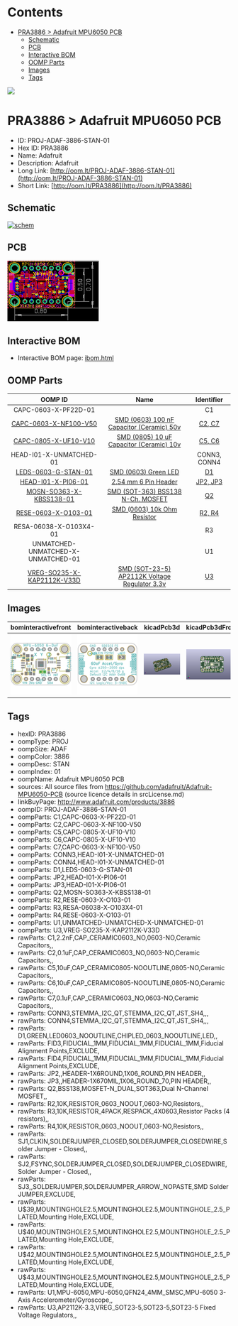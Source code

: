 



Contents
========

* [PRA3886 > Adafruit MPU6050 PCB](#pra3886--adafruit-mpu6050-pcb)
	* [Schematic](#schematic)
	* [PCB](#pcb)
	* [Interactive BOM](#interactive-bom)
	* [OOMP Parts](#oomp-parts)
	* [Images](#images)
	* [Tags](#tags)
  
![][im]
# PRA3886 > Adafruit MPU6050 PCB

- ID: PROJ-ADAF-3886-STAN-01
- Hex ID: PRA3886
- Name: Adafruit
- Description: Adafruit
- Long Link: [http://oom.lt/PROJ-ADAF-3886-STAN-01](http://oom.lt/PROJ-ADAF-3886-STAN-01)
- Short Link: [http://oom.lt/PRA3886](http://oom.lt/PRA3886)

## Schematic
  
[![schem](eagleSchemImage.png)](eagleSchemImage.png)
## PCB
  
[![pcb](eagleImage.png)](eagleImage.png)
## Interactive BOM

- Interactive BOM page: [ibom.html](https://htmlpreview.github.io/?https://github.com/oomlout/oomlout_OOMP_projects/blob/main/PROJ-ADAF-3886-STAN-01/kicad/bom/ibom.html)

## OOMP Parts
  

|OOMP ID|Name|Identifier|
| :---: | :---: | :---: |
|CAPC-0603-X-PF22D-01||C1|
|[CAPC-0603-X-NF100-V50](https://github.com/oomlout/oomlout_OOMP_parts/tree/main/CAPC-0603-X-NF100-V50/)|[SMD (0603) 100 nF Capacitor (Ceramic) 50v](https://github.com/oomlout/oomlout_OOMP_parts/tree/main/CAPC-0603-X-NF100-V50/)|[C2, C7](https://github.com/oomlout/oomlout_OOMP_parts/tree/main/CAPC-0603-X-NF100-V50/)|
|[CAPC-0805-X-UF10-V10](https://github.com/oomlout/oomlout_OOMP_parts/tree/main/CAPC-0805-X-UF10-V10/)|[SMD (0805) 10 uF Capacitor (Ceramic) 10v](https://github.com/oomlout/oomlout_OOMP_parts/tree/main/CAPC-0805-X-UF10-V10/)|[C5, C6](https://github.com/oomlout/oomlout_OOMP_parts/tree/main/CAPC-0805-X-UF10-V10/)|
|HEAD-I01-X-UNMATCHED-01||CONN3, CONN4|
|[LEDS-0603-G-STAN-01](https://github.com/oomlout/oomlout_OOMP_parts/tree/main/LEDS-0603-G-STAN-01/)|[SMD (0603) Green LED](https://github.com/oomlout/oomlout_OOMP_parts/tree/main/LEDS-0603-G-STAN-01/)|[D1](https://github.com/oomlout/oomlout_OOMP_parts/tree/main/LEDS-0603-G-STAN-01/)|
|[HEAD-I01-X-PI06-01](https://github.com/oomlout/oomlout_OOMP_parts/tree/main/HEAD-I01-X-PI06-01/)|[2.54 mm 6 Pin Header](https://github.com/oomlout/oomlout_OOMP_parts/tree/main/HEAD-I01-X-PI06-01/)|[JP2, JP3](https://github.com/oomlout/oomlout_OOMP_parts/tree/main/HEAD-I01-X-PI06-01/)|
|[MOSN-SO363-X-KBSS138-01](https://github.com/oomlout/oomlout_OOMP_parts/tree/main/MOSN-SO363-X-KBSS138-01/)|[SMD (SOT-363) BSS138 N-Ch. MOSFET](https://github.com/oomlout/oomlout_OOMP_parts/tree/main/MOSN-SO363-X-KBSS138-01/)|[Q2](https://github.com/oomlout/oomlout_OOMP_parts/tree/main/MOSN-SO363-X-KBSS138-01/)|
|[RESE-0603-X-O103-01](https://github.com/oomlout/oomlout_OOMP_parts/tree/main/RESE-0603-X-O103-01/)|[SMD (0603) 10k Ohm Resistor](https://github.com/oomlout/oomlout_OOMP_parts/tree/main/RESE-0603-X-O103-01/)|[R2, R4](https://github.com/oomlout/oomlout_OOMP_parts/tree/main/RESE-0603-X-O103-01/)|
|RESA-06038-X-O103X4-01||R3|
|UNMATCHED-UNMATCHED-X-UNMATCHED-01||U1|
|[VREG-SO235-X-KAP2112K-V33D](https://github.com/oomlout/oomlout_OOMP_parts/tree/main/VREG-SO235-X-KAP2112K-V33D/)|[SMD (SOT-23-5) AP2112K Voltage Regulator 3.3v](https://github.com/oomlout/oomlout_OOMP_parts/tree/main/VREG-SO235-X-KAP2112K-V33D/)|[U3](https://github.com/oomlout/oomlout_OOMP_parts/tree/main/VREG-SO235-X-KAP2112K-V33D/)|

## Images
  
  

|bominteractivefront|bominteractiveback|kicadPcb3d|kicadPcb3dFront|kicadPcb3dBack|eagleImage|eagleSchemImage|pcbdraw|pcbdrawback|
| :---: | :---: | :---: | :---: | :---: | :---: | :---: | :---: | :---: |
|[![bominteractivefront](bomFront_140.png)](bomFront.png)|[![bominteractiveback](bomBack_140.png)](bomBack.png)|[![kicadPcb3d](kicadPcb3d_140.png)](kicadPcb3d.png)|[![kicadPcb3dFront](kicadPcb3dFront_140.png)](kicadPcb3dFront.png)|[![kicadPcb3dBack](kicadPcb3dBack_140.png)](kicadPcb3dBack.png)|[![eagleImage](eagleImage_140.png)](eagleImage.png)|[![eagleSchemImage](eagleSchemImage_140.png)](eagleSchemImage.png)|[![pcbdraw](pcbdraw_140.png)](pcbdraw.png)|[![pcbdrawback](pcbdrawBack_140.png)](pcbdrawBack.png)|

## Tags

- hexID: PRA3886
- oompType: PROJ
- oompSize: ADAF
- oompColor: 3886
- oompDesc: STAN
- oompIndex: 01
- oompName: Adafruit MPU6050 PCB
- sources: All source files from https://github.com/adafruit/Adafruit-MPU6050-PCB (source licence details in srcLicense.md)
- linkBuyPage: http://www.adafruit.com/products/3886
- oompID: PROJ-ADAF-3886-STAN-01
- oompParts: C1,CAPC-0603-X-PF22D-01
- oompParts: C2,CAPC-0603-X-NF100-V50
- oompParts: C5,CAPC-0805-X-UF10-V10
- oompParts: C6,CAPC-0805-X-UF10-V10
- oompParts: C7,CAPC-0603-X-NF100-V50
- oompParts: CONN3,HEAD-I01-X-UNMATCHED-01
- oompParts: CONN4,HEAD-I01-X-UNMATCHED-01
- oompParts: D1,LEDS-0603-G-STAN-01
- oompParts: JP2,HEAD-I01-X-PI06-01
- oompParts: JP3,HEAD-I01-X-PI06-01
- oompParts: Q2,MOSN-SO363-X-KBSS138-01
- oompParts: R2,RESE-0603-X-O103-01
- oompParts: R3,RESA-06038-X-O103X4-01
- oompParts: R4,RESE-0603-X-O103-01
- oompParts: U1,UNMATCHED-UNMATCHED-X-UNMATCHED-01
- oompParts: U3,VREG-SO235-X-KAP2112K-V33D
- rawParts: C1,2.2nF,CAP_CERAMIC0603_NO,0603-NO,Ceramic Capacitors,,
- rawParts: C2,0.1uF,CAP_CERAMIC0603_NO,0603-NO,Ceramic Capacitors,,
- rawParts: C5,10uF,CAP_CERAMIC0805-NOOUTLINE,0805-NO,Ceramic Capacitors,,
- rawParts: C6,10uF,CAP_CERAMIC0805-NOOUTLINE,0805-NO,Ceramic Capacitors,,
- rawParts: C7,0.1uF,CAP_CERAMIC0603_NO,0603-NO,Ceramic Capacitors,,
- rawParts: CONN3,STEMMA_I2C_QT,STEMMA_I2C_QT,JST_SH4,,,
- rawParts: CONN4,STEMMA_I2C_QT,STEMMA_I2C_QT,JST_SH4,,,
- rawParts: D1,GREEN,LED0603_NOOUTLINE,CHIPLED_0603_NOOUTLINE,LED,,
- rawParts: FID3,FIDUCIAL_1MM,FIDUCIAL_1MM,FIDUCIAL_1MM,Fiducial Alignment Points,EXCLUDE,
- rawParts: FID4,FIDUCIAL_1MM,FIDUCIAL_1MM,FIDUCIAL_1MM,Fiducial Alignment Points,EXCLUDE,
- rawParts: JP2,,HEADER-1X6ROUND,1X06_ROUND,PIN HEADER,,
- rawParts: JP3,,HEADER-1X670MIL,1X06_ROUND_70,PIN HEADER,,
- rawParts: Q2,BSS138,MOSFET-N_DUAL,SOT363,Dual N-Channel MOSFET,,
- rawParts: R2,10K,RESISTOR_0603_NOOUT,0603-NO,Resistors,,
- rawParts: R3,10K,RESISTOR_4PACK,RESPACK_4X0603,Resistor Packs (4 resistors),,
- rawParts: R4,10K,RESISTOR_0603_NOOUT,0603-NO,Resistors,,
- rawParts: SJ1,CLKIN,SOLDERJUMPER_CLOSED,SOLDERJUMPER_CLOSEDWIRE,Solder Jumper - Closed,,
- rawParts: SJ2,FSYNC,SOLDERJUMPER_CLOSED,SOLDERJUMPER_CLOSEDWIRE,Solder Jumper - Closed,,
- rawParts: SJ3,,SOLDERJUMPER,SOLDERJUMPER_ARROW_NOPASTE,SMD Solder JUMPER,EXCLUDE,
- rawParts: U$39,MOUNTINGHOLE2.5,MOUNTINGHOLE2.5,MOUNTINGHOLE_2.5_PLATED,Mounting Hole,EXCLUDE,
- rawParts: U$40,MOUNTINGHOLE2.5,MOUNTINGHOLE2.5,MOUNTINGHOLE_2.5_PLATED,Mounting Hole,EXCLUDE,
- rawParts: U$42,MOUNTINGHOLE2.5,MOUNTINGHOLE2.5,MOUNTINGHOLE_2.5_PLATED,Mounting Hole,EXCLUDE,
- rawParts: U$43,MOUNTINGHOLE2.5,MOUNTINGHOLE2.5,MOUNTINGHOLE_2.5_PLATED,Mounting Hole,EXCLUDE,
- rawParts: U1,MPU-6050,MPU-6050,QFN24_4MM_SMSC,MPU-6050 3-Axis Accelerometer/Gyroscope,,
- rawParts: U3,AP2112K-3.3,VREG_SOT23-5,SOT23-5,SOT23-5 Fixed Voltage Regulators,,



[im]: kicadPcb3d_450.png
